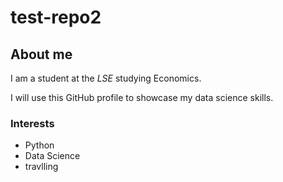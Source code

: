 # test-repo2
## About me

I am a student at the _LSE_ studying Economics.

I will use this GitHub profile to showcase my data science skills.

### Interests

- Python 
- Data Science
- travlling
